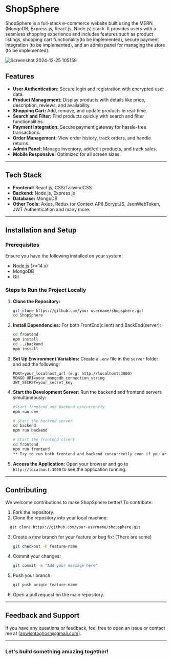 # ShopSphere

ShopSphere is a full-stack e-commerce website built using the MERN (MongoDB, Express.js, React.js, Node.js) stack. It provides users with a seamless shopping experience and includes features such as product listings, shopping cart functionality(to be implemented), secure payment integration (to be implemented), and an admin panel for managing the store (to be implemented).

![Screenshot 2024-12-25 105159](https://github.com/user-attachments/assets/06a4839a-68c9-4484-b99d-a352bd5bebfb)




## Features

- **User Authentication:** Secure login and registration with encrypted user data.
- **Product Management:** Display products with details like price, description, reviews, and availability.
- **Shopping Cart:** Add, remove, and update products in real-time.
- **Search and Filter:** Find products quickly with search and filter functionalities.
- **Payment Integration:** Secure payment gateway for hassle-free transactions.
- **Order Management:** View order history, track orders, and handle returns.
- **Admin Panel:** Manage inventory, add/edit products, and track sales.
- **Mobile Responsive:** Optimized for all screen sizes.

---

## Tech Stack

- **Frontend:** React.js, CSS/TailwindCSS
- **Backend:** Node.js, Express.js
- **Database:** MongoDB
- **Other Tools:** Axios, Redux (or Context API),BcryptJS, JsonWebToken,  JWT Authentication and many more.

---

## Installation and Setup

### Prerequisites
Ensure you have the following installed on your system:
- Node.js (>=14.x)
- MongoDB
- Git

### Steps to Run the Project Locally

1. **Clone the Repository:**
   ```bash
   git clone https://github.com/your-username/shopsphere.git
   cd ShopSphere
   ```

2. **Install Dependencies:**
   For both FrontEnd(client) and BackEnd(server):
   ```bash
   cd frontend
   npm install
   cd ../backend
   npm install
   ```

3. **Set Up Environment Variables:**
   Create a `.env` file in the `server` folder and add the following:
   ```env
   PORT=your_localhost_url (e.g: http://localhost:3000)
   MONGO_URI=your_mongodb_connection_string
   JWT_SECRET=your_secret_key
   ```

4. **Start the Development Server:**
   Run the backend and frontend servers simultaneously:
   ```bash
   #Start frontend and backend concurrently
   npm run dev
   
   # Start the backend server
   cd backend
   npm run backend

   # Start the frontend client
   cd frontend
   npm run frontend 
   ** Try to run both frontend and backend concurrently even if you are only interested in working with frontend for the website to run smoothly as frontend is heavily dependent on the backend
   ```

5. **Access the Application:**
   Open your browser and go to `http://localhost:3000` to see the application running.

---

## Contributing

We welcome contributions to make ShopSphere better! To contribute:

1. Fork the repository.
2. Clone the repository into your local machine:
 ```bash
   git clone https://github.com/your-username/shopsphere.git
   ```
3. Create a new branch for your feature or bug fix: (There are some)
   ```bash
   git checkout -b feature-name
   ```
4. Commit your changes:
   ```bash
   git commit -m "Add your message here"
   ```
5. Push your branch:
   ```bash
   git push origin feature-name
   ```
6. Open a pull request on the main repository.

---

## Feedback and Support

If you have any questions or feedback, feel free to open an issue or contact me at [anwishtaghosh@gmail.com].

---

### Let's build something amazing together!
